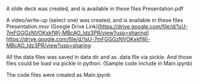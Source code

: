 A slide deck was created, and is available in these files Presentation.pdf

A video/write-up (select one) was created, and is available in these files Presentation.mov
(Google Drive Link)[https://drive.google.com/file/d/1sU-7mFGGGzNVOKxkfWj-MBcAO_Idz3PR/view?usp=sharing]
https://drive.google.com/file/d/1sU-7mFGGGzNVOKxkfWj-MBcAO_Idz3PR/view?usp=sharing

All the data files was saved in data dir and as .data file via pickle. And those files could be load via pickle in python. (Sample code include in Main.ipynb)

The code files were created as Main.ipynb
